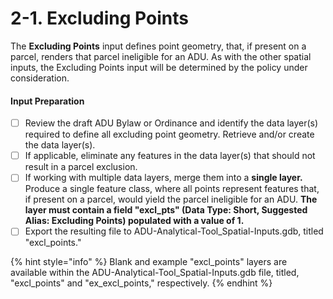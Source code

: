 # 2-1. Excluding Points

The **Excluding Points** input defines point geometry, that, if present on a parcel, renders that parcel ineligible for an ADU. As with the other spatial inputs, the Excluding Points input will be determined by the policy under consideration.&#x20;

#### Input Preparation

* [ ] Review the draft ADU Bylaw or Ordinance and identify the data layer(s) required to define all excluding point geometry. Retrieve and/or create the data layer(s).
* [ ] If applicable, eliminate any features in the data layer(s) that should not result in a parcel exclusion.
* [ ] If working with multiple data layers, merge them into a **single layer.** Produce a single feature class, where all points represent features that, if present on a parcel, would yield the parcel ineligible for an ADU. **The layer must contain a field "excl\_pts" (Data Type: Short, Suggested Alias: Excluding Points) populated with a value of 1.**
* [ ] Export the resulting file to ADU-Analytical-Tool\_Spatial-Inputs.gdb, titled "excl\_points."

{% hint style="info" %}
Blank and example "excl\_points" layers are available within the ADU-Analytical-Tool\_Spatial-Inputs.gdb file, titled, "excl\_points" and "ex\_excl\_points," respectively.
{% endhint %}
